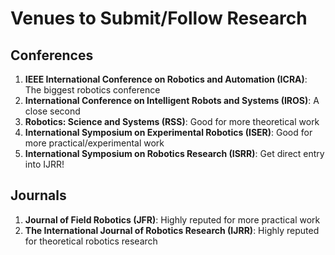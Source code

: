 # Venues to Submit/Follow Research

## Conferences
1. **IEEE International Conference on Robotics and Automation (ICRA)**: The biggest robotics conference
2. **International Conference on Intelligent Robots and Systems (IROS)**: A close second
3. **Robotics: Science and Systems (RSS)**: Good for more theoretical work
4. **International Symposium on Experimental Robotics (ISER)**: Good for more practical/experimental work
5. **International Symposium on Robotics Research (ISRR)**: Get direct entry into IJRR!

## Journals
1. **Journal of Field Robotics (JFR)**: Highly reputed for more practical work
2. **The International Journal of Robotics Research (IJRR)**: Highly reputed for theoretical robotics research
